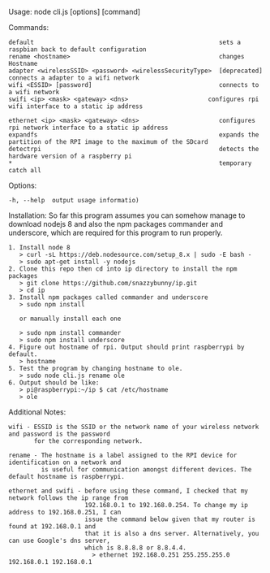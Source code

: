   Usage: node cli.js [options] [command]


  Commands:

    default                                                   sets a raspbian back to default configuration
    rename <hostname>                                         changes Hostname
    adapter <wirelessSSID> <password> <wirelessSecurityType>  [deprecated] connects a adapter to a wifi network
    wifi <ESSID> [password]                                   connects to a wifi network
    swifi <ip> <mask> <gateway> <dns>                      configures rpi wifi interface to a static ip address

    ethernet <ip> <mask> <gateway> <dns>                      configures rpi network interface to a static ip address
    expandfs                                                  expands the partition of the RPI image to the maximum of the SDcard
    detectrpi                                                 detects the hardware version of a raspberry pi
    *                                                         temporary catch all

  Options:

    -h, --help  output usage informatio)

  Installation:
    So far this program assumes you can somehow manage to download nodejs 8 and also the npm packages commander and underscore, which are required for this program to run properly. 
    
    1. Install node 8
       > curl -sL https://deb.nodesource.com/setup_8.x | sudo -E bash -
       > sudo apt-get install -y nodejs
    2. Clone this repo then cd into ip directory to install the npm packages
       > git clone https://github.com/snazzybunny/ip.git
       > cd ip
    3. Install npm packages called commander and underscore
       > sudo npm install

       or manually install each one    

       > sudo npm install commander
       > sudo npm install underscore
    4. Figure out hostname of rpi. Output should print raspberrypi by default.
       > hostname
    5. Test the program by changing hostname to ole.
       > sudo node cli.js rename ole
    6. Output should be like:
       > pi@raspberrypi:~/ip $ cat /etc/hostname
       > ole

  Additional Notes:

    wifi - ESSID is the SSID or the network name of your wireless network and password is the password 
           for the corresponding network.

    rename - The hostname is a label assigned to the RPI device for identification on a network and 
             is useful for communication amongst different devices. The default hostname is raspberrypi.

    ethernet and swifi - before using these command, I checked that my network follows the ip range from 
                         192.168.0.1 to 192.168.0.254. To change my ip address to 192.168.0.251, I can 
                         issue the command below given that my router is found at 192.168.0.1 and 
                         that it is also a dns server. Alternatively, you can use Google's dns server, 
                         which is 8.8.8.8 or 8.8.4.4.  
                           > ethernet 192.168.0.251 255.255.255.0 192.168.0.1 192.168.0.1 
